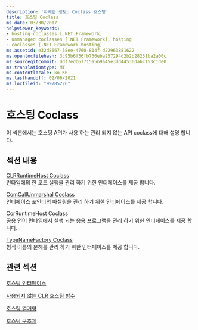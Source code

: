 ```yaml
---
description: '자세한 정보: Coclass 호스팅'
title: 호스팅 Coclass
ms.date: 03/30/2017
helpviewer_keywords:
- hosting coclasses [.NET Framework]
- unmanaged coclasses [.NET Framework], hosting
- coclasses [.NET Framework hosting]
ms.assetid: e32d8667-58ee-4760-814f-d22963881622
ms.openlocfilehash: 3c95b6f36fb736eba257294d2b2b28251ba2a00c
ms.sourcegitcommit: ddf7edb67715a5b9a45e3dd44536dabc153c1de0
ms.translationtype: MT
ms.contentlocale: ko-KR
ms.lasthandoff: 02/06/2021
ms.locfileid: "99785226"
---
```

# <a name="hosting-coclasses"></a>호스팅 Coclass

이 섹션에서는 호스팅 API가 사용 하는 관리 되지 않는 API coclass에 대해 설명 합니다.  
  
## <a name="in-this-section"></a>섹션 내용  

 [CLRRuntimeHost Coclass](clrruntimehost-coclass.md)  
 런타임에의 한 코드 실행을 관리 하기 위한 인터페이스를 제공 합니다.  
  
 [ComCallUnmarshal Coclass](comcallunmarshal-coclass.md)  
 인터페이스 포인터의 마샬링을 관리 하기 위한 인터페이스를 제공 합니다.  
  
 [CorRuntimeHost Coclass](corruntimehost-coclass.md)  
 공용 언어 런타임에서 실행 되는 응용 프로그램을 관리 하기 위한 인터페이스를 제공 합니다.  
  
 [TypeNameFactory Coclass](typenamefactory-coclass.md)  
 형식 이름의 분해를 관리 하기 위한 인터페이스를 제공 합니다.  
  
## <a name="related-sections"></a>관련 섹션  

 [호스팅 인터페이스](hosting-interfaces.md)  
  
 [사용되지 않는 CLR 호스팅 함수](deprecated-clr-hosting-functions.md)  
  
 [호스팅 열거형](hosting-enumerations.md)  
  
 [호스팅 구조체](hosting-structures.md)
